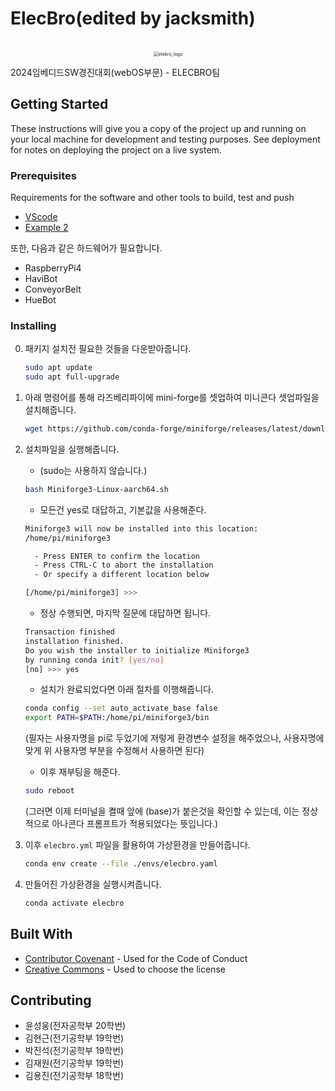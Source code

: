 # ElecBro(edited by jacksmith)
<p align="center">
  <br>
 	<img src="https://github.com/user-attachments/assets/67315750-e5d9-4546-bf5f-3e2b63acf252" alt="elebro_logo" style="zoom:50%;" />
  <br>
</p>


2024임베디드SW경진대회(webOS부문) - ELECBRO팀



## Getting Started

These instructions will give you a copy of the project up and running on
your local machine for development and testing purposes. See deployment
for notes on deploying the project on a live system.

### Prerequisites

Requirements for the software and other tools to build, test and push 
- [VScode](https://www.example.com)
- [Example 2](https://www.example.com)

또한, 다음과 같은 하드웨어가 필요합니다.

- RaspberryPi4
- HaviBot
- ConveyorBelt
- HueBot





### Installing

0. 패키지 설치전 필요한 것들을 다운받아줍니다.
   ```bash
   sudo apt update
   sudo apt full-upgrade
   ```

   

1. 아래 명령어를 통해 라즈베리파이에 mini-forge를 셋업하여 미니콘다 셋업파일을 설치해줍니다.
   ```bash
   wget https://github.com/conda-forge/miniforge/releases/latest/download/Miniforge3-Linux-aarch64.sh
   ```

   

2. 설치파일을 실행해줍니다.

   - (sudo는 사용하지 않습니다.)

   ```bash
   bash Miniforge3-Linux-aarch64.sh
   ```

   - 모든건 yes로 대답하고, 기본값을 사용해준다.

   ```bash
   Miniforge3 will now be installed into this location:
   /home/pi/miniforge3
   
     - Press ENTER to confirm the location
     - Press CTRL-C to abort the installation
     - Or specify a different location below
   
   [/home/pi/miniforge3] >>>
   ```

   - 정상 수행되면, 마지막 질문에 대답하면 됩니다.

   ```bash
   Transaction finished
   installation finished.
   Do you wish the installer to initialize Miniforge3
   by running conda init? [yes/no]
   [no] >>> yes
   ```

   - 설치가 완료되었다면 아래 절차를 이행해줍니다.

   ```bash
   conda config --set auto_activate_base false
   export PATH=$PATH:/home/pi/miniforge3/bin
   ```

   (필자는 사용자명을 pi로 두었기에 저렇게 환경변수 설정을 해주었으나, 사용자명에 맞게 위 사용자명 부분을 수정해서 사용하면 된다)

   - 이후 재부팅을 해준다.

   ```bash
   sudo reboot
   ```

   (그러면 이제 터미널을 켤때 앞에 (base)가 붙은것을 확인할 수 있는데, 이는 정상적으로 아나콘다 프롬프트가 적용되었다는 뜻입니다.)

3. 이후  `elecbro.yml` 파일을 활용하여 가상환경을 만들어줍니다.
   ```bash
   conda env create --file ./envs/elecbro.yaml
   ```

   

4. 만들어진 가상환경을 실행시켜줍니다.

   ```bash
   conda activate elecbro
   ```

   





## Built With

  - [Contributor Covenant](https://www.contributor-covenant.org/) - Used
    for the Code of Conduct
  - [Creative Commons](https://creativecommons.org/) - Used to choose
    the license

## Contributing

- 윤성웅(전자공학부 20학번)
- 김현근(전기공학부 19학번)
- 박진석(전기공학부 19학번)
- 김재원(전기공학부 19학번)
- 김용진(전기공학부 18학번)

